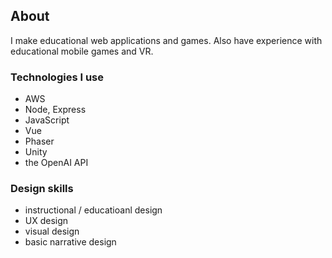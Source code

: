 ## About
I make educational web applications and games. Also have experience with educational mobile games and VR.
### Technologies I use
- AWS
- Node, Express
- JavaScript
- Vue
- Phaser
- Unity
- the OpenAI API
### Design skills
- instructional / educatioanl design
- UX design
- visual design
- basic narrative design
